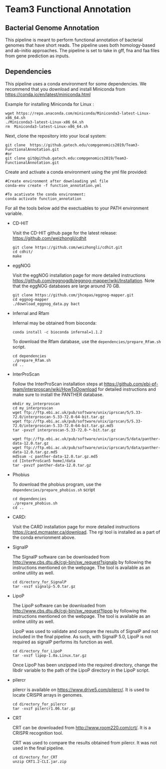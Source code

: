 
# Team3 Functional Annotation

## Bacterial Genome Annotation
This pipeline is meant to perform functional annotation of bacterial genomes that have short reads. The pipeline uses both homology-based and ab-initio approaches. The pipeline is set to take in gff, fna and faa files from gene prediction as inputs.

## Dependencies
This pipeline uses a conda environment for some dependencies. 
We recommend that you download and install Miniconda from https://conda.io/en/latest/miniconda.html

Example for installing Miniconda for Linux :

```
wget https://repo.anaconda.com/miniconda/Miniconda3-latest-Linux-x86_64.sh
./Miniconda3-latest-Linux-x86_64.sh
rm  Miniconda3-latest-Linux-x86_64.sh
```
Next, clone the repository into your local system:

```
git clone  https://github.gatech.edu/compgenomics2019/Team3-FunctionalAnnotation.git
#or
git clone git@github.gatech.edu:compgenomics2019/Team3-FunctionalAnnotation.git
```
Create and activate a conda environment using the yml file provided:

```
#Create environment after downloading yml file
conda-env create -f function_annotation.yml

#To acativate the conda environment:
conda activate function_annotation
```
For all the tools below add the exectuables to your PATH environment variable.
- CD-HIT

  Visit the CD-HIT github page for the latest release: https://github.com/weizhongli/cdhit

  ```
  git clone https://github.com/weizhongli/cdhit.git
  cd cdhit/
  make
  ```
  
- eggNOG

  Visit the eggNOG installation page for more detailed instructions https://github.com/eggnogdb/eggnog-mapper/wiki/Installation. Note that the eggNOG databases are large around 70 GB.

  ```
  git clone https://github.com/jhcepas/eggnog-mapper.git
  cd eggnog-mapper
  ./download_eggnog_data.py bact
  ```

- Infernal and Rfam

  Infernal may be obtained from bioconda:

  ```
  conda install -c bioconda infernal=1.1.2
  ```

  To download the Rfam database, use the `dependencies/prepare_Rfam.sh` script.

  ```
  cd dependencies
  ./prepare_Rfam.sh
  cd ..
  ```

- InterProScan

  Follow the InterProScan installation steps at https://github.com/ebi-pf-team/interproscan/wiki/HowToDownload for detailed instructions and make sure to install the PANTHER database. 
  ```
  mkdir my_interproscan
  cd my_interproscan
  wget ftp://ftp.ebi.ac.uk/pub/software/unix/iprscan/5/5.33-72.0/interproscan-5.33-72.0-64-bit.tar.gz
  wget ftp://ftp.ebi.ac.uk/pub/software/unix/iprscan/5/5.33-72.0/interproscan-5.33-72.0-64-bit.tar.gz.md5
  tar -pxvzf interproscan-5.33-72.0-*-bit.tar.gz
  
  wget ftp://ftp.ebi.ac.uk/pub/software/unix/iprscan/5/data/panther-data-12.0.tar.gz
  wget ftp://ftp.ebi.ac.uk/pub/software/unix/iprscan/5/data/panther-data-12.0.tar.gz.md5
  md5sum -c panther-data-12.0.tar.gz.md5
  cd [InterProScan5 home]/data
  tar -pxvzf panther-data-12.0.tar.gz
  ```

- Phobius

  To download the phobius program, use the `dependencies/prepare_phobius.sh` script

  ```
  cd dependencies
  ./prepare_phobius.sh
  cd ..
  ```
  
- CARD: 

  Visit the CARD installation page for more detailed instructions https://card.mcmaster.ca/download. 
  The rgi tool is installed as a part of the conda envrionment above.

- SignalP

  The SignalP software can be downloaded from http://www.cbs.dtu.dk/cgi-bin/sw_request?signalp by following the instructions mentioned on the webpage. The tool is available as an online utility as well.
  
  ```
  cd directory_for_SignalP
  tar -xvzf signalp-5.0.tar.gz
  ```
  
- LipoP

  The LipoP software can be downloaded from http://www.cbs.dtu.dk/cgi-bin/sw_request?lipop by following the instructions mentioned on the webpage. The tool is available as an online utility as well.
  
  LipoP was used to validate and compare the results of SignalP and not included in the final pipeline. As such, with SignalP 5.0, LipoP is not required as signalP performs its function as well.
  
  ```
  cd directory_for_LipoP
  tar -xvzf lipop-1.0a.Linux.tar.gz
  ```
  
  Once LipoP has been unzipped into the required directory, change the libdir variable to the path of the LipoP directory in the LipoP script.
  
- pilercr

  pilercr is available on https://www.drive5.com/pilercr/. It is used to locate CRISPR arrays in genomes.
  
  ```
  cd directory_for_pilercr
  tar -xvzf pilercr1.06.tar.gz
  ```
  
- CRT

  CRT can be downloaded from http://www.room220.com/crt/. It is a CRISPR recognition tool. 
  
  CRT was used to compare the results obtained from pilercr. It was not used in the final pipeline. 
  
  ```
  cd directory_for_CRT
  unzip CRT1.2-CLI.jar.zip
  ```
  
  
